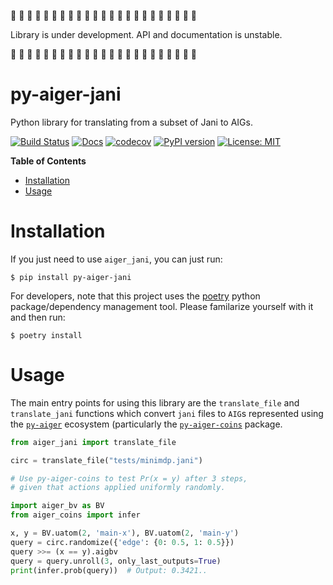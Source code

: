 🚨 🚧  🚧  🚧  🚧  🚧  🚧  🚧  🚧  🚧  🚧  🚧  🚧  🚧  🚧  🚧  🚧  🚧  🚧  🚧  🚧  🚧 🚨

Library is under development. API and documentation is unstable.

🚨 🚧  🚧  🚧  🚧  🚧  🚧  🚧  🚧  🚧  🚧  🚧  🚧  🚧  🚧  🚧  🚧  🚧  🚧  🚧  🚧  🚧 🚨 

# py-aiger-jani
Python library for translating from a subset of Jani to AIGs.

[![Build Status](https://cloud.drone.io/api/badges/mvcisback/py-aiger-jani/status.svg)](https://cloud.drone.io/mvcisback/py-aiger-jani)
[![Docs](https://img.shields.io/badge/API-link-color)](https://mvcisback.github.io/py-aiger-jani)
[![codecov](https://codecov.io/gh/mvcisback/py-aiger-jani/branch/master/graph/badge.svg)](https://codecov.io/gh/mvcisback/py-aiger-jani)
[![PyPI version](https://badge.fury.io/py/py-aiger-jani.svg)](https://badge.fury.io/py/py-aiger-jani)
[![License: MIT](https://img.shields.io/badge/License-MIT-yellow.svg)](https://opensource.org/licenses/MIT)


<!-- markdown-toc start - Don't edit this section. Run M-x markdown-toc-generate-toc again -->
**Table of Contents**

- [Installation](#installation)
- [Usage](#usage)

<!-- markdown-toc end -->


# Installation

If you just need to use `aiger_jani`, you can just run:

`$ pip install py-aiger-jani`

For developers, note that this project uses the
[poetry](https://poetry.eustace.io/) python package/dependency
management tool. Please familarize yourself with it and then
run:

`$ poetry install`

# Usage

The main entry points for using this library are the `translate_file`
and `translate_jani` functions which convert `jani` files to `AIG`s
represented using the [`py-aiger`](https://github.com/mvcisback/py-aiger) ecosystem (particularly the
[`py-aiger-coins`](https://github.com/mvcisback/py-aiger) package.


```python
from aiger_jani import translate_file

circ = translate_file("tests/minimdp.jani")

# Use py-aiger-coins to test Pr(x = y) after 3 steps,
# given that actions applied uniformly randomly.

import aiger_bv as BV
from aiger_coins import infer

x, y = BV.uatom(2, 'main-x'), BV.uatom(2, 'main-y')
query = circ.randomize({'edge': {0: 0.5, 1: 0.5}})
query >>= (x == y).aigbv
query = query.unroll(3, only_last_outputs=True)
print(infer.prob(query))  # Output: 0.3421..
```
